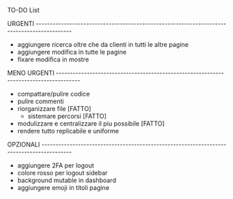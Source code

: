 TO-DO List

URGENTI -------------------------------------------------------------------------------------------
- aggiungere ricerca oltre che da clienti in tutti le altre pagine
- aggiungere modifica in tutte le pagine
- fixare modifica in mostre

MENO URGENTI --------------------------------------------------------------------------------------
- compattare/pulire codice
- pulire commenti
- riorganizzare file [FATTO]
    - sistemare percorsi [FATTO]
- modulizzare e centralizzare il piu possibile [FATTO]
- rendere tutto replicabile e uniforme

OPZIONALI -----------------------------------------------------------------------------------------
- aggiungere 2FA per logout
- colore rosso per logout sidebar
- background mutable in dashboard
- aggiungere emoji in titoli pagine